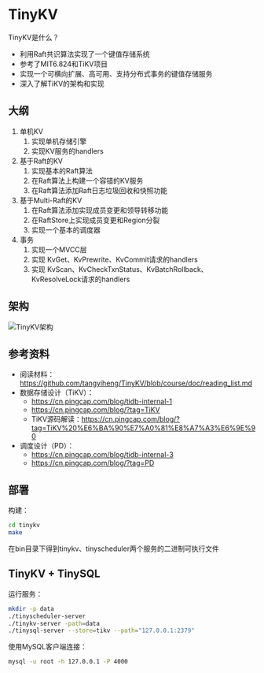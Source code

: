 # TinyKV

TinyKV是什么？
- 利用Raft共识算法实现了一个键值存储系统
- 参考了MIT6.824和TiKV项目
- 实现一个可横向扩展、高可用、支持分布式事务的键值存储服务
- 深入了解TiKV的架构和实现

## 大纲

1. 单机KV
   1. 实现单机存储引擎
   2. 实现KV服务的handlers
2. 基于Raft的KV
   1. 实现基本的Raft算法
   2. 在Raft算法上构建一个容错的KV服务
   3. 在Raft算法添加Raft日志垃圾回收和快照功能
3. 基于Multi-Raft的KV
   1. 在Raft算法添加实现成员变更和领导转移功能
   2. 在RaftStore上实现成员变更和Region分裂
   3. 实现一个基本的调度器
4. 事务
   1. 实现一个MVCC层
   2. 实现 KvGet、KvPrewrite、KvCommit请求的handlers
   3. 实现 KvScan、KvCheckTxnStatus、KvBatchRollback、KvResolveLock请求的handlers

## 架构

![TinyKV架构](./doc/imgs/overview.png)

## 参考资料

- 阅读材料：https://github.com/tangyiheng/TinyKV/blob/course/doc/reading_list.md
- 数据存储设计（TiKV）：
  - https://cn.pingcap.com/blog/tidb-internal-1
  - https://cn.pingcap.com/blog/?tag=TiKV
  - TiKV源码解读：https://cn.pingcap.com/blog/?tag=TiKV%20%E6%BA%90%E7%A0%81%E8%A7%A3%E6%9E%90
- 调度设计（PD）：
  - https://cn.pingcap.com/blog/tidb-internal-3
  - https://cn.pingcap.com/blog/?tag=PD

## 部署

构建：

```bash
cd tinykv
make
```

在bin目录下得到tinykv、tinyscheduler两个服务的二进制可执行文件

## TinyKV + TinySQL

运行服务：

```bash
mkdir -p data
./tinyscheduler-server
./tinykv-server -path=data
./tinysql-server --store=tikv --path="127.0.0.1:2379"
```

使用MySQL客户端连接：

```bash
mysql -u root -h 127.0.0.1 -P 4000
```